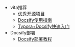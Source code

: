 <!-- _sidebar.md -->

* vita推荐
  * [优秀开源项目](/ProjectDocs/优秀开源项目.md)
  * [Docsify使用指南](/ProjectDocs/Docsify使用指南.md) <!--注意这里是相对路径-->
  * [Typora+Docsify快速入门](/ProjectDocs/Typora+Docsify快速入门.md) 
* Docsify部署
  * [Docsify部署教程](/ProjectDocs/Docsify部署教程.md)
